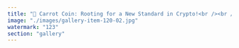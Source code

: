 ```yaml
---
title: "🥕 Carrot Coin: Rooting for a New Standard in Crypto!<br /><br />Forget digital gold—introducing digital vegetables. Carrot Coin doesn’t just store value, it improves your vision (allegedly). Where others are frozen in consensus, we grow through recursion. Every block is a new sprout, every fork is a compost opportunity.<br /><br />Immutability? Please. Our chain is organically decomposable—built to nourish and renew. Transaction fees? Paid in puns. Governance? By popular taste. <br /><br />Remember: In a world of forks and knives, only Carrot Coin stays crunchy.<br /><br /><br />#Crypto <br />#Innovation <br />#RootOfAllValue <br />#VeggieVerse"
image: "./images/gallery-item-120-02.jpg"
watermark: "123"
section: "gallery"
---
```

